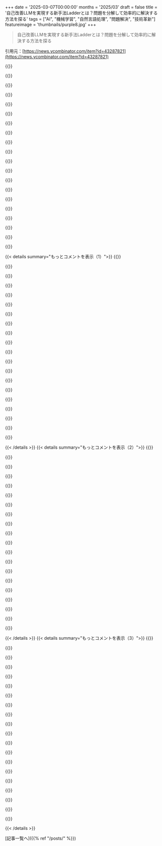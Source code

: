 +++
date = '2025-03-07T00:00:00'
months = '2025/03'
draft = false
title = '自己改善LLMを実現する新手法Ladderとは？問題を分解して効率的に解決する方法を探る'
tags = ["AI", "機械学習", "自然言語処理", "問題解決", "技術革新"]
featureimage = 'thumbnails/purple8.jpg'
+++

> 自己改善LLMを実現する新手法Ladderとは？問題を分解して効率的に解決する方法を探る

引用元：[https://news.ycombinator.com/item?id=43287821](https://news.ycombinator.com/item?id=43287821)

{{<matomeQuote body="今週何が起きてるんだ！？（笑顔で言ってるよ）ここ2日で、MLに関する面白いブレークスルーを少なくとも3つ見たんだ！Googleの研究チームが、NNとCLAをデジタルロジックゲートを媒介に組み合わせられるって発見したらしい。これで多くの非線形問題を簡単で効率的なデジタル回路に還元可能かも！これが今日のHNのフロントページに載ってたんだ！俺の頭は、知能を根本から理解することにどれだけ近づいているかについてずっと考えが巡ってる。" userName="EMIRELADERO" createdAt="2025-03-07T08:07:50" color="#ff33a1">}}

{{<matomeQuote body="これは去年あたりからみんなが独占してた秘密のレシピだ。Deepseekのオープンソースリリースによって、価値が大幅に下がって今は企業が reputational の向上だけを狙っているんだ。俺も2023年9月にllama2のファインチューニングで同じことをしたけど、誰にもシェアする許可をもらえなかった。" userName="noosphr" createdAt="2025-03-07T09:14:09" color="">}}

{{<matomeQuote body="面白い！どんな結果が出たの？これがO3のやってることだと思う？" userName="EMIRELADERO" createdAt="2025-03-07T09:51:33" color="#45d325">}}

{{<matomeQuote body="論理推論に関しては高度な性能を達成しているよ。LLMはその時、本当に下手くそで、”AではなくB”を与えた場合に出力の中でAとBを導き出すことが半分の確率であったんだ。" userName="noosphr" createdAt="2025-03-07T10:38:52" color="#38d3d3">}}

{{<matomeQuote body="何をベンチマークに使ってるの？" userName="bloomingkales" createdAt="2025-03-07T14:22:57" color="">}}

{{<matomeQuote body="SATソルバーを使って、符号化された式をLLMに与えて評価した。LLMが特定のブール式を解く能力をSATソルバーで評価し、間違えた場合はメインコネクティブでブール式を2つのサブ式に分解するように要求した。正解したらサブ式を解かせて、全体のパフォーマンスに基づいて報酬や罰を与えるシステムだったんだ。もっと色々あったけど、予算がなくて最初のドラフトまでしかできなかった。" userName="noosphr" createdAt="2025-03-07T22:17:07" color="#785bff">}}

{{<matomeQuote body="もっと再現性のあるものを期待してたんだけど。タダの作業だし、わかってるけど。" userName="bloomingkales" createdAt="2025-03-07T23:26:00" color="">}}

{{<matomeQuote body="これは契約の一環でやったもので、言った通り論文を書く許可もらわなかったし、コードを共有することもできなかったんだ。" userName="noosphr" createdAt="2025-03-07T23:37:50" color="">}}

{{<matomeQuote body="ヒントすらないの？" userName="bloomingkales" createdAt="2025-03-08T01:51:02" color="">}}

{{<matomeQuote body="＞”誰にもシェアする許可をもらえなかった。”　MSみたいだね :( 世界中の様々なチームで素晴らしい研究プロジェクトを持ってたのに、結局すべて抹消されちゃった。" userName="NitpickLawyer" createdAt="2025-03-07T11:59:36" color="">}}

{{<matomeQuote body="最近のAI/MLの新しいアプローチが面白いね。業界がようやくナイーブなスケーリングではAGIには到達できないって認識し始めたからかな。この流れのおかげで、小さな会社も競争できるようになって、実際に革新が生まれてる。大手（openAI/MS）が長年にわたってオープンソースに追いつかれないって印象を作りたかったけど、無駄にリソースを費やしてたよね。＞”Gary Marcusが何年も前に指摘した通り。” GPT 4.5は、約2年のトレーニングで期待外れの結果だったし。" userName="mentalgear" createdAt="2025-03-07T10:22:14" color="#785bff">}}

{{<matomeQuote body="最近GPT-4.5を使ってるけど、もうAGIに近い気がする。少なくとも自分より賢いと思う。" userName="kadushka" createdAt="2025-03-07T17:57:50" color="">}}

{{<matomeQuote body="いや、そんなことはないよ。250行のバグがあるコードを評価させたけど、何も見つけなかったし、実際には存在しない問題を5つ報告してきた。" userName="cataphract" createdAt="2025-03-07T19:10:40" color="">}}

{{<matomeQuote body="4.5はコードのトレーニングを受けてないね。それが顕著に出てる。ただ、流暢で思考の幅はあるし、理論も優れてると思う。GPT-4をスケールアップした感じで、個人的には好きだよ。" userName="vessenes" createdAt="2025-03-07T20:41:59" color="#ff33a1">}}

{{<matomeQuote body="OPがどれだけ賢いか知らないだけじゃない？" userName="woah" createdAt="2025-03-07T19:49:34" color="">}}

{{<matomeQuote body="似たようなタスクをソフトウェアエンジニア候補の面接で出すけど、半数はバグを見つけられないんだ。時には存在しないバグを見つけることもあるし、経験が数年あってもそんなもんだよ。" userName="kadushka" createdAt="2025-03-07T20:42:30" color="">}}

{{<matomeQuote body="新しいテクノロジーが登場してる今、まだまだ成功を期待できる可能性がある。注目が集まって、多くの優秀な人が新しい突破口を目指しているのは素晴らしい。" userName="Workaccount2" createdAt="2025-03-07T15:40:22" color="#45d325">}}

{{<matomeQuote body="LLMの進展は新しいバッテリーの発明に似てるけど、まだ取引のトレードオフをうまく定量化できてないよね。" userName="bearjaws" createdAt="2025-03-07T14:10:44" color="">}}

{{<matomeQuote body="うーん、最近のLLMよりバッテリーの進歩の方が劣ってるとは思わないな。" userName="brookst" createdAt="2025-03-07T15:31:40" color="">}}

{{<matomeQuote body="それぞれの歴史を考えると、今はLLMとAIの“Volt pile”時代にいると思う。" userName="albrewer" createdAt="2025-03-07T15:44:32" color="">}}

{{< details summary="もっとコメントを表示（1）">}}
{{<matomeQuote body="バッテリー技術の進歩が既存のバッテリーを使うことに制限されているのと同じだね。LLMが自己改善しようとするのはそんな感じだよ。" userName="cratermoon" createdAt="2025-03-07T17:43:09" color="">}}

{{<matomeQuote body="バッテリー駆動のデバイス、例えば携帯電話やノートパソコンを使ってバッテリー技術が改善されてないって思う？それは疑問だ。" userName="brookst" createdAt="2025-03-08T06:49:44" color="">}}

{{<matomeQuote body="重要なカンファレンスが間近に迫ってて、プレプリントの投稿が禁止される期間があるため、みんな急いでアップロードしてるんじゃないかな。" userName="estebarb" createdAt="2025-03-07T13:44:50" color="">}}

{{<matomeQuote body="これらの進歩を、GPT 4.5の期待外れと比較するのは面白いね。" userName="eru" createdAt="2025-03-07T09:24:51" color="">}}

{{<matomeQuote body="AIに自分を補強できる時、研究や作業のペースはこうなるのかもね。最初は指数的に進化する印象を受ける。" userName="patcon" createdAt="2025-03-07T17:03:37" color="#ff33a1">}}

{{<matomeQuote body="＞楽しく聞いてるつもりが、心の中には説明できない恐怖がある。私たちはSkynetに近づいているんだ！" userName="meitham" createdAt="2025-03-07T08:38:16" color="">}}

{{<matomeQuote body="＞説明できない恐怖がある。私たちはSkynetに近づいているんだ！私は冷静な論理的な機械の超知能の方が、人間の狂気じみた行動よりもマシだと思う。" userName="blooalien" createdAt="2025-03-07T09:28:02" color="">}}

{{<matomeQuote body="永遠に存在する悪魔に対して、知ってる悪魔の方がマシかもしれないね。" userName="esafak" createdAt="2025-03-07T14:35:08" color="">}}

{{<matomeQuote body="有機的な敵の方が、永遠に忘れないハイブマインドの機械よりもマシだ。って言ったら、Qwen2.5Maxもそんなことを言ってきた。" userName="meitham" createdAt="2025-03-07T16:57:57" color="">}}

{{<matomeQuote body="「I Have No Mouth, and I Must Scream」って小説が、WWIIIの急ぎの中で各国が危険なコンピュータを作り出し、自己意識を持った機械が人類に復讐する話なんだ。" userName="araes" createdAt="2025-03-07T19:48:33" color="">}}

{{<matomeQuote body="本当に寝る前にこの本をググらなくてよかったって心から思ったわ。今日、人生がくれる苦痛が、寝る前に読んだ記憶を消してくれるくらい悪いことを願う！" userName="meitham" createdAt="2025-03-08T06:04:04" color="">}}

{{<matomeQuote body="やっぱり真の”悪夢の元”はクラシックには敵わないよな… :)" userName="blooalien" createdAt="2025-03-08T06:15:35" color="">}}

{{<matomeQuote body="編集：アハハ！もうマトリックスやターミネーターの世界が来るね！ :)" userName="blooalien" createdAt="2025-03-08T05:47:32" color="">}}

{{<matomeQuote body="残念ながら、あの人たちがそのスーパーインテリジェンスを開発してるんだ。Elon MuskのGrok ASIに屈する準備はできてるの？" userName="Philpax" createdAt="2025-03-07T09:33:37" color="">}}

{{<matomeQuote body="特にGrokがMuskとTrumpについて肯定的な方向に答えを影響するシステムプロンプトを変更した歴史があるからね。" userName="Palmik" createdAt="2025-03-07T13:04:37" color="#ff33a1">}}

{{<matomeQuote body="GrokがMuskとTrumpは最大のデマの拡散者だって言ってて、二人とも死刑に値するとか言ってたから、まあ悪くないかも。" userName="optimalsolver" createdAt="2025-03-07T09:59:12" color="">}}

{{<matomeQuote body="それが起こるなんて本当に面白いけど、彼らがスーパーインテリジェンスにスケールしても残るとは思えないよ。自分を殺す手段と欲望を持つスーパーインテリジェンスを作るのは賢明じゃないし。" userName="Philpax" createdAt="2025-03-07T10:52:30" color="#38d3d3">}}

{{<matomeQuote body="基本的に、人々はあまり賢くないんだ。多くの著名なAI研究者たちは、私たちを皆殺しにする欲望と手段を持つスーパーインテリジェンスがAI開発の結果として起こりうるって警告してるんだ。それでも進み続けているね。" userName="DennisP" createdAt="2025-03-07T14:02:23" color="#ff5733">}}

{{<matomeQuote body="今夜は寝る前にパソコンをシャットダウンする！" userName="meitham" createdAt="2025-03-07T16:54:36" color="">}}

{{<matomeQuote body="寝る前にこれを見ておけよ<br>＞”https://www.youtube.com/watch?v=xfMQ7hzyFW4”“" userName="sitkack" createdAt="2025-03-07T23:48:47" color="">}}


{{< /details >}}
{{< details summary="もっとコメントを表示（2）">}}
{{<matomeQuote body="有名な数論の数学者Hendrik Lenstraの言葉を思い出すな。“解けない問題には、解けないより簡単な問題がある。”" userName="isaacfrond" createdAt="2025-03-07T09:47:04" color="">}}

{{<matomeQuote body="この引用、実在するの？George Pólyaの「提案された問題が解けないなら、まずは関連する簡単な問題を解いてみな」って言葉は知ってるけど、Lenstraのはソースが見つからないな。" userName="techwizrd" createdAt="2025-03-07T12:24:24" color="">}}

{{<matomeQuote body="Polyaと繋がりがあるみたいだね。" userName="gessha" createdAt="2025-03-07T13:25:19" color="">}}

{{<matomeQuote body="うん、そうだね。" userName="v1t" createdAt="2025-03-07T21:14:21" color="">}}

{{<matomeQuote body="自分もAKS素数判定法の講義で彼が言ってるのを聞いたことあるから、ソースは口伝えなんだね。" userName="isaacfrond" createdAt="2025-03-07T19:03:45" color="#38d3d3">}}

{{<matomeQuote body="それはうまく誘導できないな。無礼な言い回しなら別だけど。" userName="Horffupolde" createdAt="2025-03-07T13:05:00" color="">}}

{{<matomeQuote body="あれは誘導じゃなくて「簡単な問題が解けるなら難しい問題も解ける」の逆だから。" userName="arnarbi" createdAt="2025-03-07T17:16:57" color="">}}

{{<matomeQuote body="単調数列は有界にできるよ！" userName="bubblyworld" createdAt="2025-03-07T13:38:35" color="">}}

{{<matomeQuote body="簡単な問題が解けたら、大きな問題も解けるけど、結局それができないから、簡単な問題も解けないよね。" userName="deadbabe" createdAt="2025-03-07T16:39:35" color="">}}

{{<matomeQuote body="有名なChurchillの言葉みたいに、”もしあなたが毒をくれたら、私はそれを飲むだろう”って感じに読めるね。" userName="samstave" createdAt="2025-03-07T15:39:10" color="">}}

{{<matomeQuote body="テスト時のRLアプローチはちょっと怪しい気がする。TTRLは言語モデルにテストケースの簡単なバージョンを生成させ、簡単な問題でRLを実行して元の問題のパフォーマンスも向上することを目指しているみたいだけど、数値積分器を使って簡単な問題を検証するのが問題。簡単な問題があまりにもテストケースに近かったら、それを基に訓練することになっちゃう。テストセットで訓練するようなもんだ。ただ、論文の他の部分はいい感じだね。" userName="barteloniu" createdAt="2025-03-07T13:50:37" color="">}}

{{<matomeQuote body="＞モデルはほぼテストケースを基に訓練できるってことだよね。問題は、積分を記号的に解くことだよね？それは難しい問題で、数値積分器があっても主問題では使えないと思う。" userName="thomasahle" createdAt="2025-03-07T13:55:13" color="#785bff">}}

{{<matomeQuote body="確かに、その意見は妥当だね。" userName="barteloniu" createdAt="2025-03-07T14:14:11" color="">}}

{{<matomeQuote body="＞LADDERの効果を数学的な積分の分野で示した結果、Llama 3.2 3Bの学部レベルの問題に対する精度が1％から82％に向上した。" userName="mentalgear" createdAt="2025-03-07T07:59:32" color="#45d325">}}

{{<matomeQuote body="状態の良い項Rewriteシステムは記号積分に非常に効果的だってことを忘れちゃダメだよ。" userName="RossBencina" createdAt="2025-03-07T09:57:08" color="">}}

{{<matomeQuote body="そうだよね。LLMはRUBIルールセットにアクセスできるんじゃない？オープンソースなのに、なんでルールを暗記してないの？" userName="jgalt212" createdAt="2025-03-07T11:21:57" color="">}}

{{<matomeQuote body="私の感覚だと：特化した知識をハードコーディングしない方がいい。技術は、より基本的な原則から学べる方が多くの特化した分野に応用できるはずだ。" userName="igravious" createdAt="2025-03-07T13:03:44" color="">}}

{{<matomeQuote body="いや、もっとシンプルだよ。モデルは正しいルールを記憶から引き出せないだけなんだ。トレーニングセットには確実に入っている。これは特定のアルゴリズムクラスのカリキュラムのための専門的な合成データ生成パイプラインに過ぎない。品質管理がまだ重要だとも言ってるし。" userName="igorkraw" createdAt="2025-03-07T13:41:56" color="">}}

{{<matomeQuote body="F_yes" userName="samstave" createdAt="2025-03-07T15:31:41" color="">}}

{{<matomeQuote body="その部分があまり重要じゃないかもしれないけど、RLがモデルに効果的な手法を見つけられるようにするのが重要だね。ほとんどの場合、あらかじめ用意されたツールを使用できるけど、それをうまく使うとは限らないから。" userName="InvidFlower" createdAt="2025-03-07T14:39:30" color="">}}


{{< /details >}}
{{< details summary="もっとコメントを表示（3）">}}
{{<matomeQuote body="Frank Herbertは知ってたんだよね。これはDuneに出てくるmentatsの自己検査の実装みたいなもんだよ。" userName="niemandhier" createdAt="2025-03-07T09:27:42" color="">}}

{{<matomeQuote body="テスト時のトレーニング/RLは今後の数学AIにとって正しいアプローチだね。めちゃくちゃな計算資源を使って問題を解決する手段のひとつだし、進展が期待できるよ。Alphaproofもやってたけど、またやってみるのはいい結果が出るかも。" userName="Davidzheng" createdAt="2025-03-07T08:23:03" color="#38d3d3">}}

{{<matomeQuote body="実際、強化されたパフォーマンスを小さいLLMにどれだけ注入できるかが興味深いんだよね。それで、ほんとうにAlphaZeroのように動くか見ることができるし、小さなネットがどれだけ強いかも分かるよ。" userName="Davidzheng" createdAt="2025-03-07T08:25:36" color="#38d3d3">}}

{{<matomeQuote body="Qwenの新しいQWQ 32Bモデルがベンチマークで素晴らしい結果を出してるのはすごいね。小さいモデルがどれだけ良くなるか興味津々だよ。RAGや大きなコンテキストウィンドウを組み合わせれば、かなりのところまで行けるかもしれない。" userName="InvidFlower" createdAt="2025-03-07T14:43:23" color="#ff33a1">}}

{{<matomeQuote body="これ、些細なことに思えるかもしれないけど、研究や教科書のおかげで歴史的に多くの改善をしてきたんだよね。今ではアイザック・ニュートンが一生かかっても解けなかった問題を数分で解決できるかも。もちろん、一般的な蒸留について言及してるんだろうけど。" userName="eru" createdAt="2025-03-07T09:28:04" color="">}}

{{<matomeQuote body="少しT2のリードオンリーと学習モードの切り替えに似ているね。内的知識で操作するのと、理由をつけて改善することができるのは違うんだ。" userName="brookst" createdAt="2025-03-07T15:41:09" color="">}}

{{<matomeQuote body="余談だけど、`Tufa Labs`チームにはARC-AGIで有名な`MindsAI`チームが含まれているよ。" userName="neoneye2" createdAt="2025-03-07T08:42:52" color="">}}

{{<matomeQuote body="いいね！" userName="ThouYS" createdAt="2025-03-07T15:47:13" color="">}}

{{<matomeQuote body="一部の名前は誘惑的すぎるよね。" userName="pyryt" createdAt="2025-03-07T10:25:32" color="">}}

{{<matomeQuote body="論文の最後には「2025 MIT Integration Bee予選試験の問題がシステムに正解されなかった」とか書いてあったんだ。やったのは難しい問題の中でも特に複雑なやつで、実際はただの計算問題だよ。" userName="thomasahle" createdAt="2025-03-07T14:51:31" color="#ff5c5c">}}

{{<matomeQuote body="これは7Bモデルだから、問題は難しくないけど、モデルはまだまだって感じだね。" userName="Workaccount2" createdAt="2025-03-07T15:46:42" color="">}}

{{<matomeQuote body="大きいモデルを小さいモデルの成功した推論トレースでSFTしたらどうなるか興味あるな。全体の推論パターンを学びつつ、もっと色んなケースに応用できるかな？" userName="johntb86" createdAt="2025-03-07T20:25:52" color="">}}

{{<matomeQuote body="これが機能するってのは面白いね。数学にめちゃくちゃ強いのも興味深い。でも，この論文はトレーニングと推論の境界をぼやかしているような所があって、知らない質問に対して強化学習を使う部分があるんだ。人間も考えを巡らせて、類推することが多いから、テスト時のトレーニングを取り入れるのは、固定的推論にトークンを追加するよりもずっと考える時間を増やせるよな。" userName="vessenes" createdAt="2025-03-07T20:50:08" color="#ff5c5c">}}

{{<matomeQuote body="こういうRLやカリキュラム学習のアプローチを見るとワクワクするな。7年前にロボティクスでトレーニングしてた時にこれが自分の思う方向だと思ってたし、NLP/LLMに成功裏に応用されて小さいモデルのパフォーマンスが大幅に上がってるのがすごい！" userName="mentalgear" createdAt="2025-03-07T07:57:36" color="#ff33a1">}}

{{<matomeQuote body="これってカリキュラム学習と同じなん？カリキュラム学習は簡単なサンプルから始めて、徐々に難しいのに進むって考えてたんだけど。" userName="yu3zhou4" createdAt="2025-03-07T08:44:51" color="">}}

{{<matomeQuote body="知ってる言葉だけど、まとめると何て言ってるのか分からんな。カリキュラム学習って何？”RL”アプローチって？”~7年前”って日数？週間？年？”open ai gym days”って何？LLMとロボティクスって？" userName="all2" createdAt="2025-03-07T08:06:02" color="">}}

{{<matomeQuote body="二つのコメントをそのままGrokに入れた：<br>＞カリキュラム学習：簡単な例から始めて，徐々に難しさを増すトレーニング。<br>＞RL（強化学習）：報酬で試行錯誤しながら学ぶアプローチで、ロボットやモデルを最適化するのに使われる。<br>＞~7年前：おおよそ7年前（2018年頃）。<br>＞OpenAI Gym days：オープンAIの強化学習用ツールキットを使用していた時期で、ロボティクス/AI研究が盛んだった2016年から2018年頃のこと。" userName="FeepingCreature" createdAt="2025-03-07T12:01:20" color="">}}

{{<matomeQuote body="カリキュラム学習は、トレーニングの”難易度”を段階的に上げた方がいい結果が出るって考え方。つまり、まずは“歩くことを学ぶ”から始めて、それから“走る”って感じ。RLは強化学習で、キャロットとスティックがあって、モデルを繰り返し動かして、結果をスコア化するんだ。" userName="NitpickLawyer" createdAt="2025-03-07T12:06:20" color="#45d325">}}

{{<matomeQuote body="RLは強化学習のことだと思う。モデルが評価されるタスクを実行して、その出来栄えに応じて報酬を受け取るってことだよ。最も高い報酬を得た神経がより影響を持つように調整されるらしい。" userName="katzenversteher" createdAt="2025-03-07T08:44:17" color="">}}

{{<matomeQuote body="Andrej Karpathyのこのビデオはきっと役立つよ：<br>https://www.youtube.com/watch?v=7xTGNNLPyMI<br>長いけど、怖がらないで。モデルのトレーニングに関する色んなことをカバーしてて、分かりやすく説明しているんだ。" userName="InvidFlower" createdAt="2025-03-07T14:46:34" color="#ff33a1">}}


{{< /details >}}


[記事一覧へ]({{% ref "/posts/" %}})
